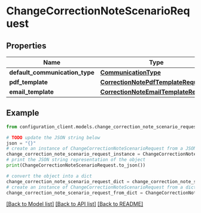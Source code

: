 # ChangeCorrectionNoteScenarioRequest


## Properties

Name | Type | Description | Notes
------------ | ------------- | ------------- | -------------
**default_communication_type** | [**CommunicationType**](CommunicationType.md) |  | [optional] 
**pdf_template** | [**CorrectionNotePdfTemplateRequest**](CorrectionNotePdfTemplateRequest.md) |  | [optional] 
**email_template** | [**CorrectionNoteEmailTemplateRequest**](CorrectionNoteEmailTemplateRequest.md) |  | [optional] 

## Example

```python
from configuration_client.models.change_correction_note_scenario_request import ChangeCorrectionNoteScenarioRequest

# TODO update the JSON string below
json = "{}"
# create an instance of ChangeCorrectionNoteScenarioRequest from a JSON string
change_correction_note_scenario_request_instance = ChangeCorrectionNoteScenarioRequest.from_json(json)
# print the JSON string representation of the object
print(ChangeCorrectionNoteScenarioRequest.to_json())

# convert the object into a dict
change_correction_note_scenario_request_dict = change_correction_note_scenario_request_instance.to_dict()
# create an instance of ChangeCorrectionNoteScenarioRequest from a dict
change_correction_note_scenario_request_from_dict = ChangeCorrectionNoteScenarioRequest.from_dict(change_correction_note_scenario_request_dict)
```
[[Back to Model list]](../README.md#documentation-for-models) [[Back to API list]](../README.md#documentation-for-api-endpoints) [[Back to README]](../README.md)


